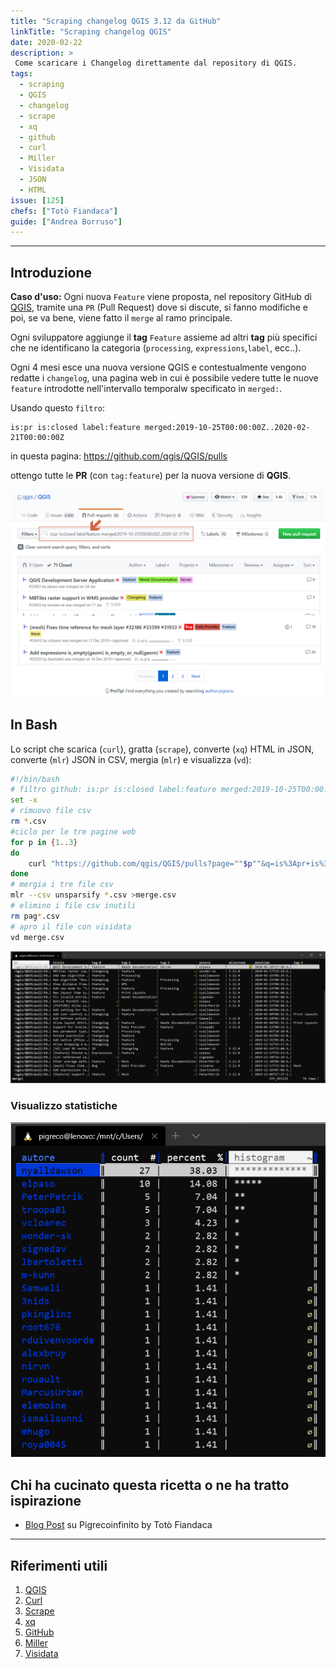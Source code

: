 ```yaml
---
title: "Scraping changelog QGIS 3.12 da GitHub"
linkTitle: "Scraping changelog QGIS"
date: 2020-02-22
description: >
 Come scaricare i Changelog direttamente dal repository di QGIS.
tags:
  - scraping
  - QGIS
  - changelog
  - scrape
  - xq
  - github
  - curl
  - Miller
  - Visidata
  - JSON
  - HTML
issue: [125]
chefs: ["Totò Fiandaca"]
guide: ["Andrea Borruso"]
---
```


---

## Introduzione

**Caso d'uso:** Ogni nuova `Feature` viene proposta, nel repository GitHub di [QGIS](https://github.com/qgis/QGIS), tramite una `PR` (Pull Request) dove si discute, si fanno modifiche e poi, se va bene, viene fatto il `merge` al ramo principale.

Ogni sviluppatore aggiunge il **tag** `Feature` assieme ad altri **tag** più specifici che ne identificano la categoria (`processing`, `expressions`,`label`, ecc..).

Ogni 4 mesi esce una nuova versione QGIS e contestualmente vengono redatte i `changelog`, una pagina web in cui è possibile vedere tutte le nuove `feature` introdotte nell'intervallo temporalw specificato in `merged:`.

Usando questo `filtro`:

```
is:pr is:closed label:feature merged:2019-10-25T00:00:00Z..2020-02-21T00:00:00Z
```
in questa pagina: https://github.com/qgis/QGIS/pulls

ottengo tutte le **PR** (con `tag:feature`) per la nuova versione di **QGIS**.

![](./img_01.png)

## In Bash

Lo script che scarica (`curl`), gratta (`scrape`), converte (`xq`) HTML in JSON, converte (`mlr`) JSON in CSV, mergia (`mlr`) e visualizza (`vd`):

```bash
#!/bin/bash
# filtro github: is:pr is:closed label:feature merged:2019-10-25T00:00:00Z..2020-02-21T00:00:00Z
set -x
# rimuovo file csv
rm *.csv
#ciclo per le tre pagine web
for p in {1..3}
do
    curl "https://github.com/qgis/QGIS/pulls?page=""$p""&q=is%3Apr+is%3Aclosed+label%3Afeature+merged%3A2019-10-25T00%3A00%3A00Z..2020-02-21T00%3A00%3A00Z&utf8=%E2%9C%93" | scrape -be ".pr-md-2"  |xq '.html.body.div[]|{pr:.a["@href"]?,titolo:.a["#text"]?,tag:[.span[1].a[]["#text"]?],autore:.div.span[0].a["#text"]?,milestone:.div.span[2]?.a["@aria-label"]?,datetime:.div.span[0]["relative-time"]["@datetime"]}' | mlr --j2c unsparsify >pag"$p".csv
done
# mergia i tre file csv
mlr --csv unsparsify *.csv >merge.csv
# elimino i file csv inutili
rm pag*.csv
# apro il file con visidata
vd merge.csv
```

![](./img_02.png)

### Visualizzo statistiche

![](./img_03.png)

## Chi ha cucinato questa ricetta o ne ha tratto ispirazione

- [Blog Post](https://pigrecoinfinito.com/2020/02/25/qgis-e-i-changelog-3-12-scraping-da-repo-github/) su Pigrecoinfinito by Totò Fiandaca

---

## Riferimenti utili

1. [QGIS](https://qgis.org/it/site/)
2. [Curl](https://curl.haxx.se/)
3. [Scrape](https://github.com/aborruso/scrape-cli)
4. [xq](https://github.com/kislyuk/yq)
5. [GitHub](https://github.com/)
6. [Miller](https://github.com/johnkerl/miller)
7. [Visidata](http://visidata.org/man/)
